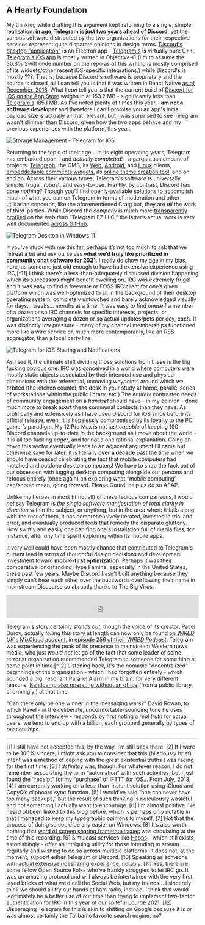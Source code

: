 ## A Hearty Foundation

My thinking while drafting this argument kept returning to a single, simple realization: **in age, Telegram is just two years ahead of Discord**, yet the various software distributed by the two organizations for their respective services represent quite disparate opinions in design terms. [Discord's desktop "application"](https://discord.com/download) is an Electron app - [Telegram's](https://github.com/telegramdesktop/tdesktop) is virtually pure C++. [Telegram's iOS app](https://github.com/TelegramMessenger/Telegram-iOS) is mostly written in Objective-C (I'm to assume the 30.8% Swift code number on the repo as of this writing is mostly comprised of its widgets/other recent iOS-specific integrations,) while Discord's is mostly ???. That is, because Discord's software is proprietary and the source is closed, all I can tell you is that it was written in React Native [as of December, 2018](https://blog.discord.com/why-discord-is-sticking-with-react-native-ccc34be0d427). What I *can* tell you is that the current build of [Discord for iOS on the App Store](https://apps.apple.com/us/app/discord-talk-chat-hangout/id985746746) weighs in at 153.2 MB - significantly less than [Telegram's](https://apps.apple.com/us/app/telegram-messenger/id686449807) 185.1 MB. As I've noted plenty of times this year, **I am not a software developer** and therefore I can't promise you an app's initial payload size is actually all that relevant, but I was surprised to see Telegram wasn't slimmer than Discord, given how the two apps behave and my previous experiences with the platform, this year. 

![Storage Management - Telegram for iOS](https://i.snap.as/BecGI6kg.png)


Returning to the topic of their age… In its eight operating years, Telegram has embarked upon - and *actually completed*! - a gargantuan amount of projects. [Telegraph](https://telegra.ph/), the CMS, its [Web](http://web.telegram.org/), [Android](https://telegram.org/android), and [Linux](https://itsfoss.com/install-telegram-desktop-linux/) clients, [embeddedable comments widgets](https://comments.app), its [online theme creation tool](https://themes.telegram.org/), and on and on. Across their various types, Telegram’s software is universally simple, frugal, robust, and easy-to-use. Frankly, by contrast, Discord has done *nothing*? Though you’ll find openly-available solutions to accomplish much of what you can on Telegram in terms of moderation and other utilitarian concerns, like the aforementioned Craig bot, they are *all* the work of third-parties. While Discord the *company* is much more [transparently profiled](https://discord.com/company) on the web than “Telegram FZ LLC,” the latter’s actual work is very well documented [across GitHub](https://github.com/TelegramMessenger). 

![Telegram Desktop in Windows 11](https://i.snap.as/DFQzGGeZ.png)

If you’ve stuck with me this far, perhaps it’s not too much to ask that we retreat a bit and ask ourselves **what we’d truly like prioritized in community chat software for 2021**. I really do show my age in my bias, here, as someone just old enough to have had extensive experience using IRC,[^11] I think there’s a less-than-adequately discussed division happening which its successors might benefit dwelling on. IRC was extremely frugal and it was easy to find a freeware or FOSS IRC client for one’s given platform which was well-optimized to sit in the background of their desktop operating system, completely untouched and barely acknowledged visually for days… weeks… months at a time. It was easy to find oneself a member of a dozen or so IRC channels for specific interests, projects, or organizations averaging a dozen or so actual updates/pots per day, each. It was distinctly low pressure - many of my channel memberships functioned more like a wire service or, much more contemporarily, like an RSS aggregator, than a local party line.

![Telegram for iOS Sharing and Notifications](https://i.snap.as/FltrCV6Z.png)

As I see it, the ultimate shift dividing those solutions from these is the big fucking obvious one: IRC was conceived in a world where computers were mostly static objects associated by their intended use and physical dimensions with the referential, unmoving waypoints around which *we* orbited (the kitchen counter, the desk in your study at home, parallel series of workstations within the public library, etc.) The *entirely* contrasted needs of community engagement on a *handset* should have - in my opinion - done much more to break apart these communal contexts than they have. As prolifically and extensively as I have used Discord for iOS since before its official release, even, it is hopelessly compromised by its loyalty to the PC gamer’s paradigm. My 12 Pro Max is not just *capable* of keeping 100 Discord channels up-to-date in the background as I move about the world - it is all too fucking *eager*, and for not a one rational explanation. Going on down this vector eventually leads to an adjacent argument I’ll name but otherwise save for later: it is literally **over a decade** past the time when we should have ceased celebrating the fact that mobile computers had matched and outdone desktop computers! We have to snap the fuck out of our obsession with lugging desktop computing alongside our persons and refocus entirely (once again) on exploring what “mobile computing” can/should mean, going forward. Please Gourd, help us do so ASAP.

Unlike my heroes in most (if not all) of these tedious comparisons, I would *not* say Telegram is *the single software manifestation of total clarity in direction* within the subject, or anything, but in the area where it fails along with the rest of them, it has comprehensively iterated, invested in trial and error, and eventually produced tools that remedy the disparate gluttony. How swiftly and easily one can find one's installation full of media files, for instance, after *any* time spent exploring within its mobile apps.

It very well could have been mostly chance that contributed to Telegram's current lead in terms of thoughtful design decisions and development investment toward **mobile-first optimization**. Perhaps it was their comparative longstanding Hype Famine, especially in the United States, these past few years.  Maybe Discord hasn't built anything because they simply can't hear each other over the buzzwords overflowing their name in mainstream Discourse so abruptly thanks to The Big Virus. 

<iframe width="100%" height="60" src="https://www.mixcloud.com/widget/iframe/?hide_cover=1&mini=1&light=1&feed=%2FwiredUK%2Ftelegrams-pavel-durov-podcast-256%2F" frameborder="0" ></iframe>

Telegram's story certainly *stands out*, though the voice of its creator, Pavel Durov, actually *telling* this story at length can now only be found [on *WIRED UK*'s MixCloud account](https://www.mixcloud.com/wiredUK/telegrams-pavel-durov-podcast-256), in [episode 256 of their *WIRED Podcast*](https://www.wired.co.uk/article/episode-256). Telegram was experiencing the peak of its presence in mainstream Western news media, who just *would not* let go of the fact that some leader of some terrorist organization recommended Telegram to someone for something at some point in time.[^12] Listening back, it's the nomadic "decentralized" beginnings of the organization - which I had forgotten entirely - which sounded a big, resonant Parallel Alarm in my brain: for very different reasons, [Bandcamp also operating without an office](https://bilge.world/bandcamp-streaming-music) (from a public library, charmingly,) at that time. 

"Can there only be one winner in the messaging wars?" David Rowan, to which Pavel - in the deliberate, uncomfortable-sounding tone he uses throughout the interview - responds by first noting a *real truth* for actual users: we tend to end up with a billion, each grouped generally by types of relationships.

------

[1] I still have not accepted this, by the way. I’m still back there.
[2] If I were to be 100% sincere, I might ask you to consider that this (hilariously brief) intent was a method of coping with the great existential truths I was facing for the first time.
[3] I *definitey* was, though. For whatever reason, I do not remember associating the term “automation” with such activities, but I just found the “receipt” for my “purchase” of [IFTTT for iOS](https://apps.apple.com/us/app/ifttt/id660944635)… From July, 2013.
[4] I am currently working on a less-than-instant solution using iCloud and CopyQ’s clipboard sync function.
[5] I would’ve said “one can never have too many backups,” but the result of such thinking is ridiculously wasteful and not something I actually want to encourage.
[6] I'm almost positive I've heard of/been linked to this blog before, which is perhaps only notable in that I managed to keep my typographic opinions to myself.
[7] Not that the process of doing so could be any easier on Windows.
[8] It’s also worth nothing that [word of screen sharing framerate issues](https://t.me/TelegramiOStalk/104997) was circulating at the time of this recording.
[9] Simulcast services like [Happs](https://happs.tv/@DavidBlue) - which still exists, astonishingly - offer an intriguing utility for those intending to stream regularly and wishing to do so across multiple platforms. It does not, at the moment, support either Telegram or Discord.
[10] Speaking as someone with [actual extensive ridesharing experience](https://dieselgoth.com/volkswagen-jetta-sportwagen-tdi-review.html), notably.
[11] Yes, there are some fellow Open Source Folks who’ve frankly struggled to let IRC go. It was an amazing protocol and will always be intertwined with the very first layed bricks of what we’d call the Social Web, but my friends… I sincerely think we should all try our hands at ham radio, instead. I think that would legitimately be a better use of our time than trying to implement two-factor authentication for IRC in this year of our spiteful Lourde 2021.
[12] Disparaging Telegram for this is akin to shitting on Google because it is or was almost certainly the Taliban's favorite search engine, no?